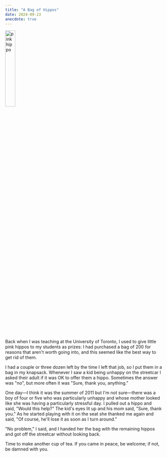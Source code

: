 ```yaml
---
title: "A Bag of Hippos"
date: 2024-09-23
anecdote: true
---
```


<img class="centered" src="@root/files/2024/pink-hippo.jpg" alt="pink hippo" width="25%">

Back when I was teaching at the University of Toronto,
I used to give little pink hippos to my students as prizes:
I had purchased a bag of 200 for reasons that aren't worth going into,
and this seemed like the best way to get rid of them.

I had a couple or three dozen left by the time I left that job,
so I put them in a bag in my knapsack.
Whenever I saw a kid being unhappy on the streetcar I asked their adult if it was OK to offer them a hippo.
Sometimes the answer was "no",
but more often it was "Sure, thank you, anything."

One day—I think it was the summer of 2011 but I'm not sure—there was a boy of four or five
who was particularly unhappy
and whose mother looked like she was having a particularly stressful day.
I pulled out a hippo and said,
"Would this help?"
The kid's eyes lit up and his mom said, "Sure, thank you."
As he started playing with it on the seat she thanked me again and said,
"Of course, he'll lose it as soon as I turn around."

"No problem," I said,
and I handed her the bag with the remaining hippos
and got off the streetcar without looking back.

Time to make another cup of tea.
If you came in peace, be welcome;
if not, be damned with you.
